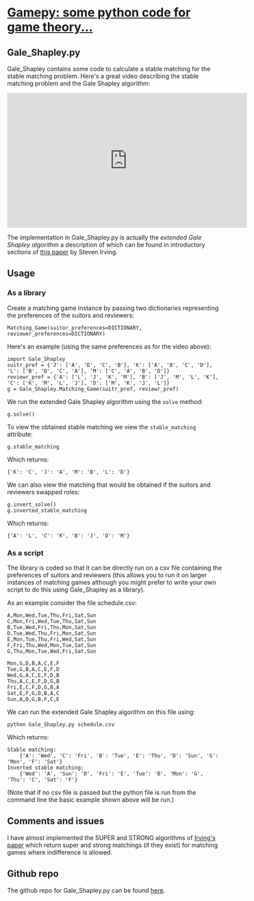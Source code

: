 # [Gamepy: some python code for game theory...](../index.html)

## Gale_Shapley.py

Gale_Shapley contains some code to calculate a stable matching for the stable matching problem. Here's a great video describing the stable matching problem and the Gale Shapley algorithm:

<iframe width="560" height="315" src="http://www.youtube.com/embed/w1leqkpDaRw" frameborder="0" allowfullscreen></iframe>

The implementation in Gale_Shapley.py is actually the *extended Gale Shapley algorithm* a description of which can be found in introductory sections of [this paper](http://www.sciencedirect.com/science/article/pii/0166218X9200179P) by Steven Irving.

## Usage


### As a library

Create a matching game instance by passing two dictionaries representing the preferences of the suitors and reviewers:

~~~~{.python}
Matching_Game(suitor_preferences=DICTIONARY, reviewer_preferences=DICTIONARY)
~~~~

Here's an example (using the same preferences as for the video above):

~~~~{.python}
import Gale_Shapley
suitr_pref = {'J': ['A', 'D', 'C', 'B'], 'K': ['A', 'B', 'C', 'D'], 'L': ['B', 'D', 'C', 'A'], 'M': ['C', 'A', 'B', 'D']}
reviewr_pref = {'A': ['L', 'J', 'K', 'M'], 'B': ['J', 'M', 'L', 'K'], 'C': ['K', 'M', 'L', 'J'], 'D': ['M', 'K', 'J', 'L']}
g = Gale_Shapley.Matching_Game(suitr_pref, reviewr_pref)
~~~~

We run the extended Gale Shapley algorithm using the `solve` method:

~~~~{.python}
g.solve()
~~~~

To view the obtained stable matching we view the `stable_matching` attribute:

~~~~{.python}
g.stable_matching
~~~~

Which returns:

~~~~{.python}
{'K': 'C', 'J': 'A', 'M': 'B', 'L': 'D'}
~~~~

We can also view the matching that would be obtained if the suitors and reviewers swapped roles:

~~~~{.python}
g.invert_solve()
g.inverted_stable_matching
~~~~

Which returns:

~~~~{.python}
{'A': 'L', 'C': 'K', 'B': 'J', 'D': 'M'}
~~~~

### As a script

The library is coded so that it can be directly run on a csv file containing the preferences of suitors and reviewers (this allows you to run it on larger instances of matching games although you might prefer to write your own script to do this using Gale_Shapley as a library).

As an example consider the file schedule.csv:

~~~~{.csv}
A,Mon,Wed,Tue,Thu,Fri,Sat,Sun
C,Mon,Fri,Wed,Tue,Thu,Sat,Sun
B,Tue,Wed,Fri,Thu,Mon,Sat,Sun
D,Tue,Wed,Thu,Fri,Mon,Sat,Sun
E,Mon,Tue,Thu,Fri,Wed,Sat,Sun
F,Fri,Thu,Wed,Mon,Tue,Sat,Sun
G,Thu,Mon,Tue,Wed,Fri,Sat,Sun

Mon,G,D,B,A,C,E,F
Tue,G,B,A,C,E,F,D
Wed,G,A,C,E,F,D,B
Thu,A,C,E,F,D,G,B
Fri,E,C,F,D,G,B,A
Sat,E,F,G,D,B,A,C
Sun,A,D,G,B,F,C,E
~~~~

We can run the extended Gale Shapley algorithm on this file using:

~~~~{.bash}
python Gale_Shapley.py schedule.csv
~~~~

Which returns:

~~~~{.bash}
Stable matching:
    {'A': 'Wed', 'C': 'Fri', 'B': 'Tue', 'E': 'Thu', 'D': 'Sun', 'G': 'Mon', 'F': 'Sat'}
Inverted stable matching:
    {'Wed': 'A', 'Sun': 'D', 'Fri': 'E', 'Tue': 'B', 'Mon': 'G', 'Thu': 'C', 'Sat': 'F'}
~~~~

(Note that if no csv file is passed but the python file is run from the command line the basic example shown above will be run.)

## Comments and issues

I have almost implemented the SUPER and STRONG algorithms of [Irving's paper](http://www.sciencedirect.com/science/article/pii/0166218X9200179P) which return super and strong matchings (if they exist) for matching games where indifference is allowed.

## Github repo

The github repo for Gale_Shapley.py can be found [here](https://github.com/drvinceknight/Gamepy/tree/master/Gale_Shapley).
